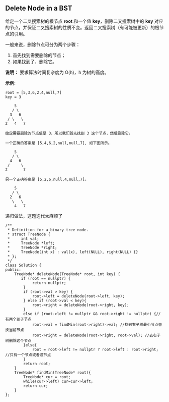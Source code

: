 ## Delete Node in a BST

给定一个二叉搜索树的根节点 **root** 和一个值 **key**，删除二叉搜索树中的 **key** 对应的节点，并保证二叉搜索树的性质不变。返回二叉搜索树（有可能被更新）的根节点的引用。

一般来说，删除节点可分为两个步骤：

1. 首先找到需要删除的节点；
2. 如果找到了，删除它。

**说明：** 要求算法时间复杂度为 O(h)，h 为树的高度。

**示例:**

```
root = [5,3,6,2,4,null,7]
key = 3

    5
   / \
  3   6
 / \   \
2   4   7

给定需要删除的节点值是 3，所以我们首先找到 3 这个节点，然后删除它。

一个正确的答案是 [5,4,6,2,null,null,7], 如下图所示。

    5
   / \
  4   6
 /     \
2       7

另一个正确答案是 [5,2,6,null,4,null,7]。

    5
   / \
  2   6
   \   \
    4   7
```

递归做法，这题迭代太麻烦了

```
/**
 * Definition for a binary tree node.
 * struct TreeNode {
 *     int val;
 *     TreeNode *left;
 *     TreeNode *right;
 *     TreeNode(int x) : val(x), left(NULL), right(NULL) {}
 * };
 */
class Solution {
public:
    TreeNode* deleteNode(TreeNode* root, int key) {
       if (root == nullptr) {
            return nullptr;
        }
        if (root->val > key) {
            root->left = deleteNode(root->left, key);
        } else if (root->val < key){
            root->right = deleteNode(root->right, key);
        }
        else if (root->left != nullptr && root->right != nullptr) {//有两个孩子节点
            root->val = findMin(root->right)->val; //找到右子树最小节点替换当前节点
            root->right = deleteNode(root->right, root->val); //去右子树删除这个节点
        }else{
            root = root->left != nullptr ? root->left : root->right; //只有一个节点或者没节点
        }
        return root;
    }
    TreeNode* findMin(TreeNode* root){
        TreeNode* cur = root;
        while(cur->left) cur=cur->left;
        return cur;
    }
};
```

